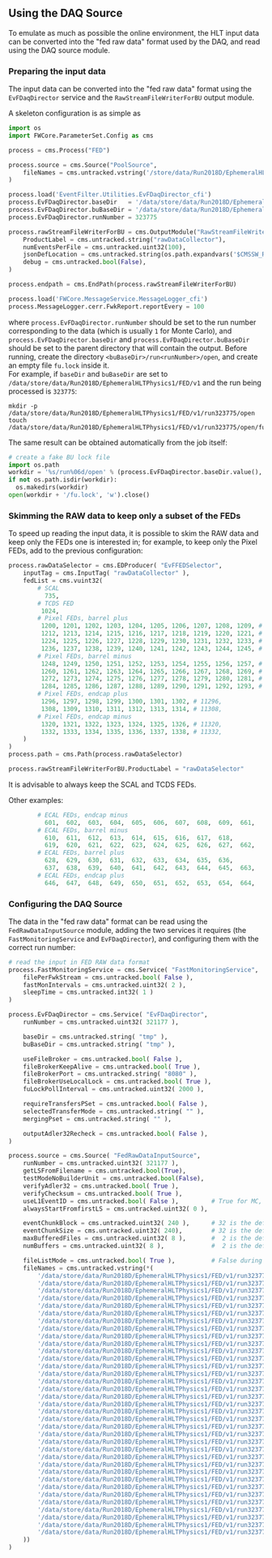 ## Using the DAQ Source

To emulate as much as possible the online environment, the HLT input data can be converted into the "fed raw data"
format used by the DAQ, and read using the DAQ source module.

### Preparing the input data

The input data can be converted into the "fed raw data" format using the `EvFDaqDirector` service and the 
`RawStreamFileWriterForBU` output module.

A skeleton configuration is as simple as
```python
import os
import FWCore.ParameterSet.Config as cms

process = cms.Process("FED")

process.source = cms.Source("PoolSource",
    fileNames = cms.untracked.vstring('/store/data/Run2018D/EphemeralHLTPhysics1/RAW/v1/000/323/775/00000/A27DFA33-8FCB-BE42-A2D2-1A396EEE2B6E.root')
)

process.load('EventFilter.Utilities.EvFDaqDirector_cfi')
process.EvFDaqDirector.baseDir   = '/data/store/data/Run2018D/EphemeralHLTPhysics1/FED/v1'
process.EvFDaqDirector.buBaseDir = '/data/store/data/Run2018D/EphemeralHLTPhysics1/FED/v1'
process.EvFDaqDirector.runNumber = 323775

process.rawStreamFileWriterForBU = cms.OutputModule("RawStreamFileWriterForBU",
    ProductLabel = cms.untracked.string("rawDataCollector"),
    numEventsPerFile = cms.untracked.uint32(100),
    jsonDefLocation = cms.untracked.string(os.path.expandvars('$CMSSW_RELEASE_BASE/src/EventFilter/Utilities/plugins/budef.jsd')),
    debug = cms.untracked.bool(False),
)

process.endpath = cms.EndPath(process.rawStreamFileWriterForBU)

process.load('FWCore.MessageService.MessageLogger_cfi')
process.MessageLogger.cerr.FwkReport.reportEvery = 100
```

where `process.EvFDaqDirector.runNumber` should be set to the run number corresponding to the data (which is usually
`1` for Monte Carlo), and `process.EvFDaqDirector.baseDir` and `process.EvFDaqDirector.buBaseDir` should be set to the
parent directory that will contain the output. Before running, create the directory `<buBaseDir>/run<runNumber>/open`,
and create an empty file `fu.lock` inside it.  
For example, if `baseDir` and `buBaseDir` are set to `/data/store/data/Run2018D/EphemeralHLTPhysics1/FED/v1` and the run
being processed is `323775`:
```
mkdir -p /data/store/data/Run2018D/EphemeralHLTPhysics1/FED/v1/run323775/open
touch /data/store/data/Run2018D/EphemeralHLTPhysics1/FED/v1/run323775/open/fu.lock
```

The same result can be obtained automatically from the job itself:
```python
# create a fake BU lock file
import os.path
workdir = '%s/run%06d/open' % (process.EvFDaqDirector.baseDir.value(), process.EvFDaqDirector.runNumber.value())
if not os.path.isdir(workdir):
  os.makedirs(workdir)
open(workdir + '/fu.lock', 'w').close()
```


### Skimming the RAW data to keep only a subset of the FEDs

To speed up reading the input data, it is possible to skim the RAW data and keep only the FEDs one is interested in;
for example, to keep only the Pixel FEDs, add to the previous configuration:

```python
process.rawDataSelector = cms.EDProducer( "EvFFEDSelector",
    inputTag = cms.InputTag( "rawDataCollector" ),
    fedList = cms.vuint32(
        # SCAL
          735,
        # TCDS FED
         1024,
        # Pixel FEDs, barrel plus
         1200, 1201, 1202, 1203, 1204, 1205, 1206, 1207, 1208, 1209, # 11200,
         1212, 1213, 1214, 1215, 1216, 1217, 1218, 1219, 1220, 1221, # 11212,
         1224, 1225, 1226, 1227, 1228, 1229, 1230, 1231, 1232, 1233, # 11224,
         1236, 1237, 1238, 1239, 1240, 1241, 1242, 1243, 1244, 1245, # 11236,
        # Pixel FEDs, barrel minus
         1248, 1249, 1250, 1251, 1252, 1253, 1254, 1255, 1256, 1257, # 11248,
         1260, 1261, 1262, 1263, 1264, 1265, 1266, 1267, 1268, 1269, # 11260,
         1272, 1273, 1274, 1275, 1276, 1277, 1278, 1279, 1280, 1281, # 11272,
         1284, 1285, 1286, 1287, 1288, 1289, 1290, 1291, 1292, 1293, # 11284,
        # Pixel FEDs, endcap plus
         1296, 1297, 1298, 1299, 1300, 1301, 1302, # 11296,
         1308, 1309, 1310, 1311, 1312, 1313, 1314, # 11308,
        # Pixel FEDs, endcap minus
         1320, 1321, 1322, 1323, 1324, 1325, 1326, # 11320,
         1332, 1333, 1334, 1335, 1336, 1337, 1338, # 11332,
    )
)
process.path = cms.Path(process.rawDataSelector)

process.rawStreamFileWriterForBU.ProductLabel = "rawDataSelector"
```

It is advisable to always keep the SCAL and TCDS FEDs.

Other examples:
```python
        # ECAL FEDs, endcap minus
          601,  602,  603,  604,  605,  606,  607,  608,  609,  661,
        # ECAL FEDs, barrel minus
          610,  611,  612,  613,  614,  615,  616,  617,  618,
          619,  620,  621,  622,  623,  624,  625,  626,  627,  662,
        # ECAL FEDs, barrel plus
          628,  629,  630,  631,  632,  633,  634,  635,  636,
          637,  638,  639,  640,  641,  642,  643,  644,  645,  663,
        # ECAL FEDs, endcap plus
          646,  647,  648,  649,  650,  651,  652,  653,  654,  664,
```


### Configuring the DAQ Source

The data in the "fed raw data" format can be read using the `FedRawDataInputSource` module, adding the two services
it requires (the `FastMonitoringService` and `EvFDaqDirector`), and configuring them with the correct run number:
```python
# read the input in FED RAW data format
process.FastMonitoringService = cms.Service( "FastMonitoringService",
    filePerFwkStream = cms.untracked.bool( False ),
    fastMonIntervals = cms.untracked.uint32( 2 ),
    sleepTime = cms.untracked.int32( 1 )
)

process.EvFDaqDirector = cms.Service( "EvFDaqDirector",
    runNumber = cms.untracked.uint32( 321177 ),

    baseDir = cms.untracked.string( "tmp" ),
    buBaseDir = cms.untracked.string( "tmp" ),

    useFileBroker = cms.untracked.bool( False ),
    fileBrokerKeepAlive = cms.untracked.bool( True ),
    fileBrokerPort = cms.untracked.string( "8080" ),
    fileBrokerUseLocalLock = cms.untracked.bool( True ),
    fuLockPollInterval = cms.untracked.uint32( 2000 ),

    requireTransfersPSet = cms.untracked.bool( False ),
    selectedTransferMode = cms.untracked.string( "" ),
    mergingPset = cms.untracked.string( "" ),

    outputAdler32Recheck = cms.untracked.bool( False ),
)

process.source = cms.Source( "FedRawDataInputSource",
    runNumber = cms.untracked.uint32( 321177 ),
    getLSFromFilename = cms.untracked.bool(True),
    testModeNoBuilderUnit = cms.untracked.bool(False),
    verifyAdler32 = cms.untracked.bool( True ),
    verifyChecksum = cms.untracked.bool( True ),
    useL1EventID = cms.untracked.bool( False ),         # True for MC, False is the default during data taking
    alwaysStartFromfirstLS = cms.untracked.uint32( 0 ),

    eventChunkBlock = cms.untracked.uint32( 240 ),      # 32 is the default during data taking
    eventChunkSize = cms.untracked.uint32( 240),        # 32 is the default during data taking
    maxBufferedFiles = cms.untracked.uint32( 8 ),       #  2 is the default during data taking
    numBuffers = cms.untracked.uint32( 8 ),             #  2 is the default during data taking

    fileListMode = cms.untracked.bool( True ),          # False during data taking
    fileNames = cms.untracked.vstring(*(
        '/data/store/data/Run2018D/EphemeralHLTPhysics1/FED/v1/run323775/run323775_ls0053_index000000.raw',
        '/data/store/data/Run2018D/EphemeralHLTPhysics1/FED/v1/run323775/run323775_ls0053_index000001.raw',
        '/data/store/data/Run2018D/EphemeralHLTPhysics1/FED/v1/run323775/run323775_ls0053_index000002.raw',
        '/data/store/data/Run2018D/EphemeralHLTPhysics1/FED/v1/run323775/run323775_ls0053_index000003.raw',
        '/data/store/data/Run2018D/EphemeralHLTPhysics1/FED/v1/run323775/run323775_ls0053_index000004.raw',
        '/data/store/data/Run2018D/EphemeralHLTPhysics1/FED/v1/run323775/run323775_ls0053_index000005.raw',
        '/data/store/data/Run2018D/EphemeralHLTPhysics1/FED/v1/run323775/run323775_ls0053_index000006.raw',
        '/data/store/data/Run2018D/EphemeralHLTPhysics1/FED/v1/run323775/run323775_ls0053_index000007.raw',
        '/data/store/data/Run2018D/EphemeralHLTPhysics1/FED/v1/run323775/run323775_ls0053_index000008.raw',
        '/data/store/data/Run2018D/EphemeralHLTPhysics1/FED/v1/run323775/run323775_ls0053_index000009.raw',
        '/data/store/data/Run2018D/EphemeralHLTPhysics1/FED/v1/run323775/run323775_ls0053_index000010.raw',
        '/data/store/data/Run2018D/EphemeralHLTPhysics1/FED/v1/run323775/run323775_ls0053_index000011.raw',
        '/data/store/data/Run2018D/EphemeralHLTPhysics1/FED/v1/run323775/run323775_ls0053_index000012.raw',
        '/data/store/data/Run2018D/EphemeralHLTPhysics1/FED/v1/run323775/run323775_ls0053_index000013.raw',
        '/data/store/data/Run2018D/EphemeralHLTPhysics1/FED/v1/run323775/run323775_ls0053_index000014.raw',
        '/data/store/data/Run2018D/EphemeralHLTPhysics1/FED/v1/run323775/run323775_ls0053_index000015.raw',
        '/data/store/data/Run2018D/EphemeralHLTPhysics1/FED/v1/run323775/run323775_ls0053_index000016.raw',
        '/data/store/data/Run2018D/EphemeralHLTPhysics1/FED/v1/run323775/run323775_ls0053_index000017.raw',
        '/data/store/data/Run2018D/EphemeralHLTPhysics1/FED/v1/run323775/run323775_ls0054_index000000.raw',
        '/data/store/data/Run2018D/EphemeralHLTPhysics1/FED/v1/run323775/run323775_ls0054_index000001.raw',
        '/data/store/data/Run2018D/EphemeralHLTPhysics1/FED/v1/run323775/run323775_ls0054_index000002.raw',
        '/data/store/data/Run2018D/EphemeralHLTPhysics1/FED/v1/run323775/run323775_ls0054_index000003.raw',
        '/data/store/data/Run2018D/EphemeralHLTPhysics1/FED/v1/run323775/run323775_ls0054_index000004.raw',
        '/data/store/data/Run2018D/EphemeralHLTPhysics1/FED/v1/run323775/run323775_ls0054_index000005.raw',
        '/data/store/data/Run2018D/EphemeralHLTPhysics1/FED/v1/run323775/run323775_ls0054_index000006.raw',
        '/data/store/data/Run2018D/EphemeralHLTPhysics1/FED/v1/run323775/run323775_ls0054_index000007.raw',
        '/data/store/data/Run2018D/EphemeralHLTPhysics1/FED/v1/run323775/run323775_ls0054_index000008.raw',
        '/data/store/data/Run2018D/EphemeralHLTPhysics1/FED/v1/run323775/run323775_ls0054_index000009.raw',
        '/data/store/data/Run2018D/EphemeralHLTPhysics1/FED/v1/run323775/run323775_ls0054_index000010.raw',
        '/data/store/data/Run2018D/EphemeralHLTPhysics1/FED/v1/run323775/run323775_ls0054_index000011.raw',
        '/data/store/data/Run2018D/EphemeralHLTPhysics1/FED/v1/run323775/run323775_ls0054_index000012.raw',
        '/data/store/data/Run2018D/EphemeralHLTPhysics1/FED/v1/run323775/run323775_ls0054_index000013.raw',
        '/data/store/data/Run2018D/EphemeralHLTPhysics1/FED/v1/run323775/run323775_ls0054_index000014.raw',
        '/data/store/data/Run2018D/EphemeralHLTPhysics1/FED/v1/run323775/run323775_ls0054_index000015.raw',
        '/data/store/data/Run2018D/EphemeralHLTPhysics1/FED/v1/run323775/run323775_ls0054_index000016.raw',
    ))
)

```
